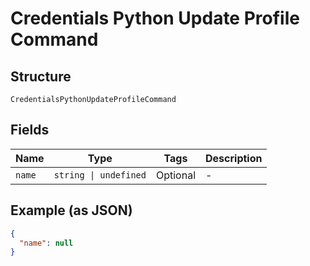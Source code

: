 
# Credentials Python Update Profile Command

## Structure

`CredentialsPythonUpdateProfileCommand`

## Fields

| Name | Type | Tags | Description |
|  --- | --- | --- | --- |
| `name` | `string \| undefined` | Optional | - |

## Example (as JSON)

```json
{
  "name": null
}
```

